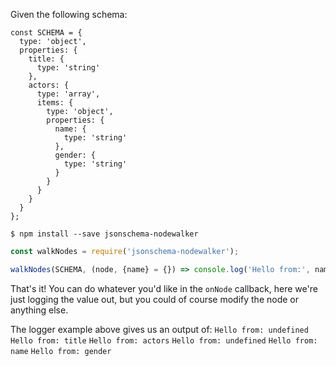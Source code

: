 Given the following schema:
```
const SCHEMA = {
  type: 'object',
  properties: {
    title: {
      type: 'string'
    },
    actors: {
      type: 'array',
      items: {
        type: 'object',
        properties: {
          name: {
            type: 'string'
          },
          gender: {
            type: 'string'
          }
        }
      }
    }
  }
};
```

`$ npm install --save jsonschema-nodewalker`

```js
const walkNodes = require('jsonschema-nodewalker');

walkNodes(SCHEMA, (node, {name} = {}) => console.log('Hello from:', name));
```

That's it! You can do whatever you'd like in the `onNode` callback, here we're
just logging the value out, but you could of course modify the node or anything
else.

The logger example above gives us an output of:
`Hello from: undefined`
`Hello from: title`
`Hello from: actors`
`Hello from: undefined`
`Hello from: name`
`Hello from: gender`

